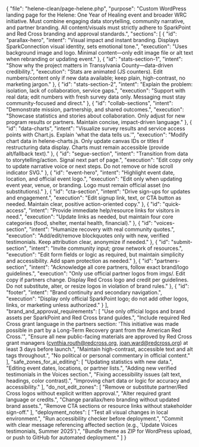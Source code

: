 {
  "file": "helene-clean/page-helene.php",
  "purpose": "Custom WordPress landing page for the Helene: One Year of Healing event and broader WRC initiative. Must combine engaging data storytelling, community narrative, and partner branding. All content/visuals must strictly adhere to SparkPoint and Red Cross branding and approval standards.",
  "sections": [
    {
      "id": "parallax-hero",
      "intent": "Visual impact and instant branding. Displays SparkConnection visual identity, sets emotional tone.",
      "execution": "Uses background image and logo. Minimal content—only edit image file or alt text when rebranding or updating event."
    },
    {
      "id": "stats-section-1",
      "intent": "Show why the project matters in Transylvania County—data-driven credibility.",
      "execution": "Stats are animated (JS counters). Edit numbers/content only if new data available; keep plain, high-contrast, no marketing jargon."
    },
    {
      "id": "stats-section-2",
      "intent": "Explain the problem: isolation, lack of collaboration, service gaps.",
      "execution": "Support with real data; edit numbers with fresh survey data only. Messaging must stay community-focused and direct."
    },
    {
      "id": "collab-sections",
      "intent": "Demonstrate mission, partnership, and shared outcomes.",
      "execution": "Showcase statistics and stories about collaboration. Only adjust for new program results or partners. Maintain concise, impact-driven language."
    },
    {
      "id": "data-charts",
      "intent": "Visualize survey results and service access points with Chart.js. Explain 'what the data tells us.'",
      "execution": "Modify chart data in helene-charts.js. Only update canvas IDs or titles if restructuring data display. Charts must remain accessible (provide alt/fallback text)."
    },
    {
      "id": "segue-section",
      "intent": "Transition from data to storytelling/action. Signal next part of page.",
      "execution": "Edit copy only to update narrative voice or next steps. Do not remove or hide scroll indicator SVG."
    },
    {
      "id": "event-hero",
      "intent": "Highlight event date, location, and official event logo.",
      "execution": "Edit only when updating event year, venue, or branding. Logo must remain official asset (no substitutions)."
    },
    {
      "id": "cta-section",
      "intent": "Drive sign-ups for updates and engagement.",
      "execution": "Edit signup link, text, or CTA button as needed. Maintain clear, positive action-oriented copy."
    },
    {
      "id": "quick-access",
      "intent": "Provide immediate help/resource links for visitors in need.",
      "execution": "Update links as needed, but maintain four core categories (food, shelter, mental health, financial)."
    },
    {
      "id": "voices-section",
      "intent": "Humanize recovery with real community quotes.",
      "execution": "Add/edit/remove blockquotes only with new, verified testimonials. Keep attribution clear, anonymize if needed."
    },
    {
      "id": "submit-section",
      "intent": "Invite community input; grow network of resources.",
      "execution": "Edit form fields or logic as required, but maintain simplicity and accessibility. Add spam protection as needed."
    },
    {
      "id": "partners-section",
      "intent": "Acknowledge all core partners, follow exact brand/logo guidelines.",
      "execution": "Only use official partner logos from imgs/. Edit copy if partners change. Display Red Cross logo and credit per guidelines. Do not substitute, alter, or resize logos in violation of brand rules."
    },
    {
      "id": "footer",
      "intent": "Brand continuity and secondary navigation.",
      "execution": "Display only official SparkPoint logo; do not add other logos, links, or marketing unless authorized."
    }
  ],
  "brand_and_approval_requirements": [
    "Use only official logos and brand assets per SparkPoint and Red Cross brand guides.",
    "Include required Red Cross grant language in the partners section: 'This initiative was made possible in part by a Long-Term Recovery grant from the American Red Cross.'",
    "Ensure all new public-facing materials are approved by Red Cross grant managers (cynthia.routh@redcross.org, joan.ward@redcross.org) at least 3 days before launch.",
    "Maintain high-contrast, accessible text and alt tags throughout.",
    "No political or personal commentary in official content."
  ],
  "safe_zones_for_ai_editing": [
    "Updating statistics with new data.",
    "Editing event dates, locations, or partner lists.",
    "Adding new verified testimonials in the Voices section.",
    "Fixing accessibility issues (alt text, headings, color contrast).",
    "Improving chart data or logic for accuracy and accessibility."
  ],
  "do_not_edit_zones": [
    "Remove or substitute partner/Red Cross logos without explicit written approval.",
    "Alter required grant language or credits.",
    "Change parallax/hero branding without updated brand assets.",
    "Remove CTA sections or resource links without stakeholder sign-off."
  ],
  "deployment_notes": [
    "Test all visual changes in local environment.",
    "Run accessibility checker before deployment.",
    "Commit with clear message referencing affected section (e.g., 'Update Voices testimonials, Summer 2025').",
    "Bundle theme as ZIP for WordPress upload, or push to GitHub for automated deployment."
  ]
}